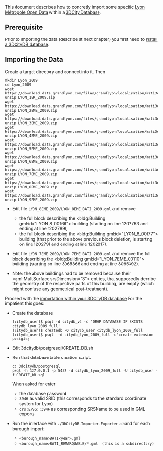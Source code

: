 This document describes how to concretly import some specific [Lyon Métropole Open Data](https://data.grandlyon.com/) within a [3DCity Database](https://github.com/3dcitydb/3dcitydb).

## Prerequisite
Prior to importing the data (describe at next chapter) you first need to [install a 3DCityDB database](Install3DCityDB.md). 

## Importing the Data
Create a target directory and connect into it. Then
````
mkdir Lyon_2009
cd Lyon_2009
wget https://download.data.grandlyon.com/files/grandlyon/localisation/bati3d/LYON_1ER_2009.zip
unzip LYON_1ER_2009.zip
wget https://download.data.grandlyon.com/files/grandlyon/localisation/bati3d/LYON_2EME_2009.zip
unzip LYON_2EME_2009.zip
wget https://download.data.grandlyon.com/files/grandlyon/localisation/bati3d/LYON_3EME_2009.zip
unzip LYON_3EME_2009.zip
wget https://download.data.grandlyon.com/files/grandlyon/localisation/bati3d/LYON_4EME_2009.zip
unzip LYON_4EME_2009.zip
wget https://download.data.grandlyon.com/files/grandlyon/localisation/bati3d/LYON_5EME_2009.zip
unzip LYON_5EME_2009.zip
wget https://download.data.grandlyon.com/files/grandlyon/localisation/bati3d/LYON_6EME_2009.zip
unzip LYON_6EME_2009.zip
wget https://download.data.grandlyon.com/files/grandlyon/localisation/bati3d/LYON_7EME_2009.zip
unzip LYON_7EME_2009.zip
wget https://download.data.grandlyon.com/files/grandlyon/localisation/bati3d/LYON_8EME_2009.zip
unzip LYON_8EME_2009.zip
wget https://download.data.grandlyon.com/files/grandlyon/localisation/bati3d/LYON_9EME_2009.zip
unzip LYON_9EME_2009.zip
````

* Edit file `LYON_8EME_2009/LYON_8EME_BATI_2009.gml` and remove 
   - the full <cityObjectMember> block describing the <bldg:Building gml:id="LYON_8_00166"> building (starting on line 1202763 and ending at line 1202789),
   - the full <cityObjectMember> block describing the <bldg:Building gml:id="LYON_8_00177"> building (that prior to the above previous block deletion, is starting on line 1202791 and ending at line 1202817).

* Edit file `LYON_7EME_2009/LYON_7EME_BATI_2009.gml` and remove the full <cityObjectMember> block describing the <bldg:Building gml:id="LYON_7EME_00110"> building (starting on line 3065366 and ending at line 3065392).

* Note: the above buildings had to be removed because their <gml:MultiSurface srsDimension="3"> entries, that supposedly decribe the geometry of the respective parts of this building, are empty (which might confuse any geometrical post-treatment).

Proceed with the [importation within your 3DCityDB database](https://github.com/VCityTeam/UD-SV/blob/master/Install/Install3DCityDB.md)
For the impatient this goes:
 * Create the database
   ````
   (citydb_user)$ psql -d citydb_v3 -c 'DROP DATABASE IF EXISTS citydb_lyon_2009_full'
   (citydb_user)$ createdb -O citydb_user citydb_lyon_2009_full
   (citydb_user)$ psql  -d citydb_lyon_2009_full -c'create extension postgis;'
   ```` 
 * Edit 3dcitydb/postgresql/CREATE_DB.sh
 * Run that database table creation script:
   ````
   cd 3dcitydb/postgresql
   psql -h 127.0.0.1 -p 5432 -d citydb_lyon_2009_full -U citydb_user -f CREATE_DB.sql
   ````
   When asked for enter 
    - the database password
    - `3946` as valid SRID (this corresponds to the standard coordinate system for Lyon)
    - `crs:EPSG::3946` as corresponding SRSName to be used in GML exports
    
 * Run the interface with `./3DCityDB-Importer-Exporter.sh`and for each burough import:
   - `<burough_name>BATI<year>.gml`
   - `<burough_name>BATI_REMARQUABLE/*.gml  (this is a subdirectory)`
